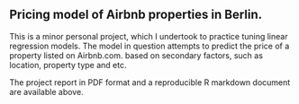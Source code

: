 ## Pricing model of Airbnb properties in Berlin.

This is a minor personal project, which I undertook to practice tuning linear regression models. The model in question attempts to predict the price of a property listed on Airbnb.com. based on secondary factors, such as location, property type and etc.

The project report in PDF format and a reproducible R markdown document are available above.
